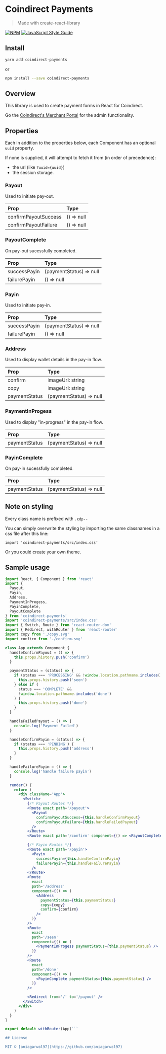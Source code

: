 # Coindirect Payments

> Made with create-react-library

[![NPM](https://img.shields.io/npm/v/coindirect-payments.svg)](https://www.npmjs.com/package/coindirect-payments) [![JavaScript Style Guide](https://img.shields.io/badge/code_style-standard-brightgreen.svg)](https://standardjs.com)

## Install

```bash
yarn add coindirect-payments
```

or

```bash
npm install --save coindirect-payments
```

## Overview

This library is used to create payment forms in React for Coindirect.

Go the [Coindirect's Merchant Portal](https://merchants.coindirect.com/payments) for the admin functionality.

## Properties

Each in addition to the properties below, each Component has an optional `uuid` property.

If none is supplied, it will attempt to fetch it from (in order of precedence):

- the url (like `?uuid={uuid}`)
- the session storage.

### Payout

Used to initiate pay-out.

| Prop                 | Type       |
| :------------------- | :--------- |
| confirmPayoutSuccess | () => null |
| confirmPayoutFailure | () => null |

### PayoutComplete

On pay-out sucessfully completed.

| Prop         | Type                    |
| :----------- | :---------------------- |
| successPayin | (paymentStatus) => null |
| failurePayin | () => null              |

### Payin

Used to initiate pay-in.

| Prop         | Type                    |
| :----------- | :---------------------- |
| successPayin | (paymentStatus) => null |
| failurePayin | () => null              |

### Address

Used to display wallet details in the pay-in flow.

| Prop          | Type                    |
| :------------ | :---------------------- |
| confirm       | imageUrl: string        |
| copy          | imageUrl: string        |
| paymentStatus | (paymentStatus) => null |

### PaymentInProgess

Used to display "in-progress" in the pay-in flow.

| Prop          | Type                    |
| :------------ | :---------------------- |
| paymentStatus | (paymentStatus) => null |

### PayinComplete

On pay-in sucessfully completed.

| Prop          | Type                    |
| :------------ | :---------------------- |
| paymentStatus | (paymentStatus) => null |

## Note on styling

Every class name is prefixed with `.cdp--`

You can simply overwrite the styling by importing the same classnames in a css file after this line:

```
import 'coindirect-payments/src/index.css'
```

Or you could create your own theme.

## Sample usage

````jsx
import React, { Component } from 'react'
import {
  Payout,
  Payin,
  Address,
  PaymentInProgess,
  PayinComplete,
  PayoutComplete
} from 'coindirect-payments'
import 'coindirect-payments/src/index.css'
import { Switch, Route } from 'react-router-dom'
import { Redirect, withRouter } from 'react-router'
import copy from './copy.svg'
import confirm from './confirm.svg'

class App extends Component {
  handleConfirmPayout = () => {
    this.props.history.push('confirm')
  }

  paymentStatus = (status) => {
    if (status === 'PROCESSING' && !window.location.pathname.includes('seen')) {
      this.props.history.push('seen')
    } else if (
      status === 'COMPLETE' &&
      !window.location.pathname.includes('done')
    ) {
      this.props.history.push('done')
    }
  }

  handleFailedPayout = () => {
    console.log('Payment Failed')
  }

  handleConfirmPayin = (status) => {
    if (status === 'PENDING') {
      this.props.history.push('address')
    }
  }

  handleFailurePayin = () => {
    console.log('handle failure payin')
  }

  render() {
    return (
      <div className='App'>
        <Switch>
          {/* Payout Routes */}
          <Route exact path='/payout'>
            <Payout
              confirmPayoutSuccess={this.handleConfirmPayout}
              confirmPayoutFailure={this.handleFailedPayout}
            />
          </Route>
          <Route exact path='/confirm' component={() => <PayoutComplete />} />

          {/* Payin Routes */}
          <Route exact path='/payin'>
            <Payin
              successPayin={this.handleConfirmPayin}
              failurePayin={this.handleFailurePayin}
            />
          </Route>
          <Route
            exact
            path='/address'
            component={() => (
              <Address
                paymentStatus={this.paymentStatus}
                copy={copy}
                confirm={confirm}
              />
            )}
          />
          <Route
            exact
            path='/seen'
            component={() => (
              <PaymentInProgess paymentStatus={this.paymentStatus} />
            )}
          />
          <Route
            exact
            path='/done'
            component={() => (
              <PayinComplete paymentStatus={this.paymentStatus} />
            )}
          />

          <Redirect from='/' to='/payout' />
        </Switch>
      </div>
    )
  }
}

export default withRouter(App)```

## License

MIT © [aniagarwal97](https://github.com/aniagarwal97)
````
